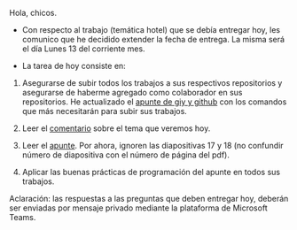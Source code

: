 Hola, chicos.

* Con respecto al trabajo (temática hotel) que se debía entregar hoy, les comunico que 
he decidido extender la fecha de entrega. La misma será el día Lunes 13 
del corriente mes.

* La tarea de hoy consiste en:

1. Asegurarse de subir todos los trabajos a sus respectivos repositorios y
asegurarse de haberme agregado como colaborador en sus repositorios.
He actualizado el [apunte de giy y github](https://github.com/labopoo/ejercicios/blob/master/abril/1/github.md#comandos--frecuentes) con los comandos que más necesitarán
para subir sus trabajos.

2. Leer el [comentario](https://github.com/labopoo/ejercicios/blob/master/abril/8/comentarioSobreBuenasPracticas.md) sobre el tema que veremos hoy.

3. Leer el [apunte](https://github.com/labopoo/ejercicios/blob/master/abril/8/buenasPracticas.pdf). Por ahora, ignoren las diapositivas 17 y 18 (no 
confundir número de diapositiva con el número de página del pdf). 

4. Aplicar las buenas prácticas de programación del apunte en todos
   sus trabajos.

Aclaración: las respuestas a las preguntas que deben entregar hoy,
deberán ser enviadas por mensaje privado mediante la plataforma de Microsoft Teams.

